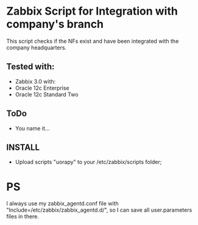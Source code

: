 # Zabbix Script for Integration with company's branch

This script checks if the NFs exist and have been integrated with the company headquarters.

## Tested with:  
 * Zabbix 3.0 with:
 * Oracle 12c Enterprise
 * Oracle 12c Standard Two

## ToDo
* You name it...

## INSTALL
* Upload scripts "uorapy" to your /etc/zabbix/scripts folder;

# PS
I always use my zabbix_agentd.conf file with "Include=/etc/zabbix/zabbix_agentd.d/", so I can save all user.parameters files in there.
